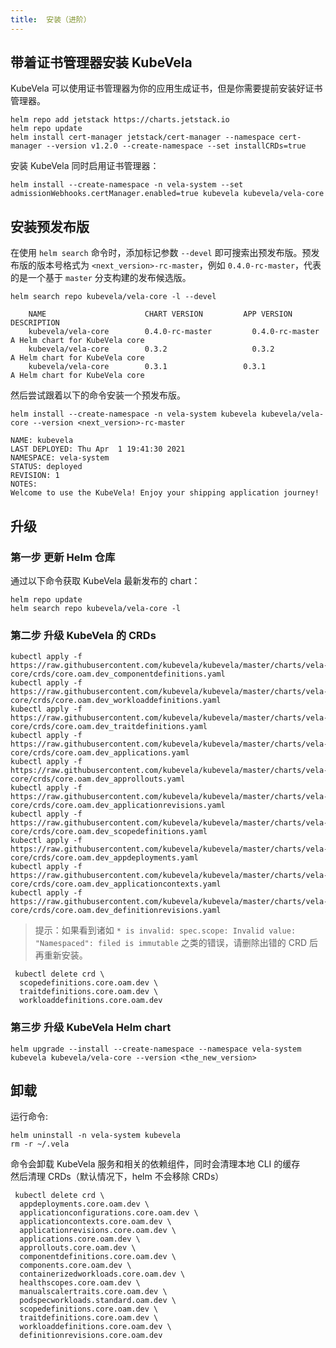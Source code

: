 ```yaml
---
title:  安装（进阶）
---
```


## 带着证书管理器安装 KubeVela

KubeVela 可以使用证书管理器为你的应用生成证书，但是你需要提前安装好证书管理器。

```shell script
helm repo add jetstack https://charts.jetstack.io
helm repo update
helm install cert-manager jetstack/cert-manager --namespace cert-manager --version v1.2.0 --create-namespace --set installCRDs=true
```

安装 KubeVela 同时启用证书管理器：

```shell script
helm install --create-namespace -n vela-system --set admissionWebhooks.certManager.enabled=true kubevela kubevela/vela-core
```

## 安装预发布版

在使用 `helm search` 命令时，添加标记参数 `--devel` 即可搜索出预发布版。预发布版的版本号格式为 `<next_version>-rc-master`，例如 `0.4.0-rc-master`，代表的是一个基于 `master` 分支构建的发布候选版。

```shell script
helm search repo kubevela/vela-core -l --devel
```
```console
    NAME                      CHART VERSION         APP VERSION           DESCRIPTION
    kubevela/vela-core        0.4.0-rc-master         0.4.0-rc-master         A Helm chart for KubeVela core
    kubevela/vela-core        0.3.2                   0.3.2                   A Helm chart for KubeVela core
    kubevela/vela-core        0.3.1                 0.3.1                 A Helm chart for KubeVela core
```

然后尝试跟着以下的命令安装一个预发布版。

```shell script
helm install --create-namespace -n vela-system kubevela kubevela/vela-core --version <next_version>-rc-master
```
```console
NAME: kubevela
LAST DEPLOYED: Thu Apr  1 19:41:30 2021
NAMESPACE: vela-system
STATUS: deployed
REVISION: 1
NOTES:
Welcome to use the KubeVela! Enjoy your shipping application journey!
```

## 升级

### 第一步 更新 Helm 仓库

通过以下命令获取 KubeVela 最新发布的 chart：

```shell
helm repo update
helm search repo kubevela/vela-core -l
```

### 第二步 升级 KubeVela 的 CRDs

```shell
kubectl apply -f https://raw.githubusercontent.com/kubevela/kubevela/master/charts/vela-core/crds/core.oam.dev_componentdefinitions.yaml
kubectl apply -f https://raw.githubusercontent.com/kubevela/kubevela/master/charts/vela-core/crds/core.oam.dev_workloaddefinitions.yaml
kubectl apply -f https://raw.githubusercontent.com/kubevela/kubevela/master/charts/vela-core/crds/core.oam.dev_traitdefinitions.yaml
kubectl apply -f https://raw.githubusercontent.com/kubevela/kubevela/master/charts/vela-core/crds/core.oam.dev_applications.yaml
kubectl apply -f https://raw.githubusercontent.com/kubevela/kubevela/master/charts/vela-core/crds/core.oam.dev_approllouts.yaml
kubectl apply -f https://raw.githubusercontent.com/kubevela/kubevela/master/charts/vela-core/crds/core.oam.dev_applicationrevisions.yaml
kubectl apply -f https://raw.githubusercontent.com/kubevela/kubevela/master/charts/vela-core/crds/core.oam.dev_scopedefinitions.yaml
kubectl apply -f https://raw.githubusercontent.com/kubevela/kubevela/master/charts/vela-core/crds/core.oam.dev_appdeployments.yaml
kubectl apply -f https://raw.githubusercontent.com/kubevela/kubevela/master/charts/vela-core/crds/core.oam.dev_applicationcontexts.yaml
kubectl apply -f https://raw.githubusercontent.com/kubevela/kubevela/master/charts/vela-core/crds/core.oam.dev_definitionrevisions.yaml
```

> 提示：如果看到诸如 `* is invalid: spec.scope: Invalid value: "Namespaced": filed is immutable` 之类的错误，请删除出错的 CRD 后再重新安装。

```shell
 kubectl delete crd \
  scopedefinitions.core.oam.dev \
  traitdefinitions.core.oam.dev \
  workloaddefinitions.core.oam.dev
```

### 第三步 升级 KubeVela Helm chart

```shell
helm upgrade --install --create-namespace --namespace vela-system  kubevela kubevela/vela-core --version <the_new_version>
```

## 卸载

运行命令:

```shell script
helm uninstall -n vela-system kubevela
rm -r ~/.vela
```

命令会卸载 KubeVela 服务和相关的依赖组件，同时会清理本地 CLI 的缓存  
然后清理 CRDs（默认情况下，helm 不会移除 CRDs）

```shell script
 kubectl delete crd \
  appdeployments.core.oam.dev \
  applicationconfigurations.core.oam.dev \
  applicationcontexts.core.oam.dev \
  applicationrevisions.core.oam.dev \
  applications.core.oam.dev \
  approllouts.core.oam.dev \
  componentdefinitions.core.oam.dev \
  components.core.oam.dev \
  containerizedworkloads.core.oam.dev \
  healthscopes.core.oam.dev \
  manualscalertraits.core.oam.dev \
  podspecworkloads.standard.oam.dev \
  scopedefinitions.core.oam.dev \
  traitdefinitions.core.oam.dev \
  workloaddefinitions.core.oam.dev \
  definitionrevisions.core.oam.dev
```